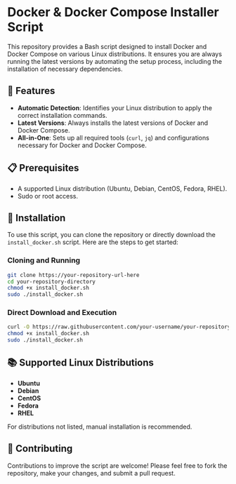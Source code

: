 
# Docker & Docker Compose Installer Script

This repository provides a Bash script designed to install Docker and Docker Compose on various Linux distributions. It ensures you are always running the latest versions by automating the setup process, including the installation of necessary dependencies.

## 🚀 Features

- **Automatic Detection**: Identifies your Linux distribution to apply the correct installation commands.
- **Latest Versions**: Always installs the latest versions of Docker and Docker Compose.
- **All-in-One**: Sets up all required tools (`curl`, `jq`) and configurations necessary for Docker and Docker Compose.

## 📋 Prerequisites

- A supported Linux distribution (Ubuntu, Debian, CentOS, Fedora, RHEL).
- Sudo or root access.

## 🔧 Installation

To use this script, you can clone the repository or directly download the `install_docker.sh` script. Here are the steps to get started:


### Cloning and Running

```bash
git clone https://your-repository-url-here
cd your-repository-directory
chmod +x install_docker.sh
sudo ./install_docker.sh
```

### Direct Download and Execution

```bash
curl -O https://raw.githubusercontent.com/your-username/your-repository-name/main/install_docker.sh
chmod +x install_docker.sh
sudo ./install_docker.sh
```

## 📚 Supported Linux Distributions

- **Ubuntu**
- **Debian**
- **CentOS**
- **Fedora**
- **RHEL**

For distributions not listed, manual installation is recommended.

## 🤝 Contributing

Contributions to improve the script are welcome! Please feel free to fork the repository, make your changes, and submit a pull request.


















